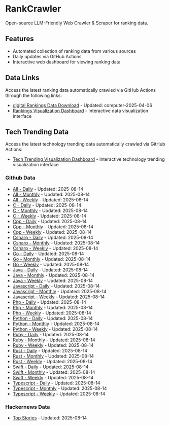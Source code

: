 # RankCrawler

Open-source LLM-Friendly Web Crawler & Scraper for ranking data.

## Features

* Automated collection of ranking data from various sources
* Daily updates via GitHub Actions
* Interactive web dashboard for viewing ranking data


## Data Links

Access the latest ranking data automatically crawled via GitHub Actions through the following links:

* [digital Rankings Data Download](https://github.com/chenjy16/RankCrawler/blob/main/data/1688/digital_computer_2025-04-06.json) - Updated: computer-2025-04-06
* [Rankings Visualization Dashboard](https://chenjy16.github.io/RankCrawler/1688_rankings.html) - Interactive data visualization interface




## Tech Trending Data

Access the latest technology trending data automatically crawled via GitHub Actions:

* [Tech Trending Visualization Dashboard](https://chenjy16.github.io/RankCrawler/tech_trending.html) - Interactive technology trending visualization interface

### Github Data

* [All - Daily](https://github.com/chenjy16/RankCrawler/blob/main/data/github/github_all_daily_2025-08-14.json) - Updated: 2025-08-14
* [All - Monthly](https://github.com/chenjy16/RankCrawler/blob/main/data/github/github_all_monthly_2025-08-14.json) - Updated: 2025-08-14
* [All - Weekly](https://github.com/chenjy16/RankCrawler/blob/main/data/github/github_all_weekly_2025-08-14.json) - Updated: 2025-08-14
* [C - Daily](https://github.com/chenjy16/RankCrawler/blob/main/data/github/github_c_daily_2025-08-14.json) - Updated: 2025-08-14
* [C - Monthly](https://github.com/chenjy16/RankCrawler/blob/main/data/github/github_c_monthly_2025-08-14.json) - Updated: 2025-08-14
* [C - Weekly](https://github.com/chenjy16/RankCrawler/blob/main/data/github/github_c_weekly_2025-08-14.json) - Updated: 2025-08-14
* [Cpp - Daily](https://github.com/chenjy16/RankCrawler/blob/main/data/github/github_cpp_daily_2025-08-14.json) - Updated: 2025-08-14
* [Cpp - Monthly](https://github.com/chenjy16/RankCrawler/blob/main/data/github/github_cpp_monthly_2025-08-14.json) - Updated: 2025-08-14
* [Cpp - Weekly](https://github.com/chenjy16/RankCrawler/blob/main/data/github/github_cpp_weekly_2025-08-14.json) - Updated: 2025-08-14
* [Csharp - Daily](https://github.com/chenjy16/RankCrawler/blob/main/data/github/github_csharp_daily_2025-08-14.json) - Updated: 2025-08-14
* [Csharp - Monthly](https://github.com/chenjy16/RankCrawler/blob/main/data/github/github_csharp_monthly_2025-08-14.json) - Updated: 2025-08-14
* [Csharp - Weekly](https://github.com/chenjy16/RankCrawler/blob/main/data/github/github_csharp_weekly_2025-08-14.json) - Updated: 2025-08-14
* [Go - Daily](https://github.com/chenjy16/RankCrawler/blob/main/data/github/github_go_daily_2025-08-14.json) - Updated: 2025-08-14
* [Go - Monthly](https://github.com/chenjy16/RankCrawler/blob/main/data/github/github_go_monthly_2025-08-14.json) - Updated: 2025-08-14
* [Go - Weekly](https://github.com/chenjy16/RankCrawler/blob/main/data/github/github_go_weekly_2025-08-14.json) - Updated: 2025-08-14
* [Java - Daily](https://github.com/chenjy16/RankCrawler/blob/main/data/github/github_java_daily_2025-08-14.json) - Updated: 2025-08-14
* [Java - Monthly](https://github.com/chenjy16/RankCrawler/blob/main/data/github/github_java_monthly_2025-08-14.json) - Updated: 2025-08-14
* [Java - Weekly](https://github.com/chenjy16/RankCrawler/blob/main/data/github/github_java_weekly_2025-08-14.json) - Updated: 2025-08-14
* [Javascript - Daily](https://github.com/chenjy16/RankCrawler/blob/main/data/github/github_javascript_daily_2025-08-14.json) - Updated: 2025-08-14
* [Javascript - Monthly](https://github.com/chenjy16/RankCrawler/blob/main/data/github/github_javascript_monthly_2025-08-14.json) - Updated: 2025-08-14
* [Javascript - Weekly](https://github.com/chenjy16/RankCrawler/blob/main/data/github/github_javascript_weekly_2025-08-14.json) - Updated: 2025-08-14
* [Php - Daily](https://github.com/chenjy16/RankCrawler/blob/main/data/github/github_php_daily_2025-08-14.json) - Updated: 2025-08-14
* [Php - Monthly](https://github.com/chenjy16/RankCrawler/blob/main/data/github/github_php_monthly_2025-08-14.json) - Updated: 2025-08-14
* [Php - Weekly](https://github.com/chenjy16/RankCrawler/blob/main/data/github/github_php_weekly_2025-08-14.json) - Updated: 2025-08-14
* [Python - Daily](https://github.com/chenjy16/RankCrawler/blob/main/data/github/github_python_daily_2025-08-14.json) - Updated: 2025-08-14
* [Python - Monthly](https://github.com/chenjy16/RankCrawler/blob/main/data/github/github_python_monthly_2025-08-14.json) - Updated: 2025-08-14
* [Python - Weekly](https://github.com/chenjy16/RankCrawler/blob/main/data/github/github_python_weekly_2025-08-14.json) - Updated: 2025-08-14
* [Ruby - Daily](https://github.com/chenjy16/RankCrawler/blob/main/data/github/github_ruby_daily_2025-08-14.json) - Updated: 2025-08-14
* [Ruby - Monthly](https://github.com/chenjy16/RankCrawler/blob/main/data/github/github_ruby_monthly_2025-08-14.json) - Updated: 2025-08-14
* [Ruby - Weekly](https://github.com/chenjy16/RankCrawler/blob/main/data/github/github_ruby_weekly_2025-08-14.json) - Updated: 2025-08-14
* [Rust - Daily](https://github.com/chenjy16/RankCrawler/blob/main/data/github/github_rust_daily_2025-08-14.json) - Updated: 2025-08-14
* [Rust - Monthly](https://github.com/chenjy16/RankCrawler/blob/main/data/github/github_rust_monthly_2025-08-14.json) - Updated: 2025-08-14
* [Rust - Weekly](https://github.com/chenjy16/RankCrawler/blob/main/data/github/github_rust_weekly_2025-08-14.json) - Updated: 2025-08-14
* [Swift - Daily](https://github.com/chenjy16/RankCrawler/blob/main/data/github/github_swift_daily_2025-08-14.json) - Updated: 2025-08-14
* [Swift - Monthly](https://github.com/chenjy16/RankCrawler/blob/main/data/github/github_swift_monthly_2025-08-14.json) - Updated: 2025-08-14
* [Swift - Weekly](https://github.com/chenjy16/RankCrawler/blob/main/data/github/github_swift_weekly_2025-08-14.json) - Updated: 2025-08-14
* [Typescript - Daily](https://github.com/chenjy16/RankCrawler/blob/main/data/github/github_typescript_daily_2025-08-14.json) - Updated: 2025-08-14
* [Typescript - Monthly](https://github.com/chenjy16/RankCrawler/blob/main/data/github/github_typescript_monthly_2025-08-14.json) - Updated: 2025-08-14
* [Typescript - Weekly](https://github.com/chenjy16/RankCrawler/blob/main/data/github/github_typescript_weekly_2025-08-14.json) - Updated: 2025-08-14

### Hackernews Data

* [Top Stories](https://github.com/chenjy16/RankCrawler/blob/main/data/hackernews/hackernews_top_2025-08-14.json) - Updated: 2025-08-14


